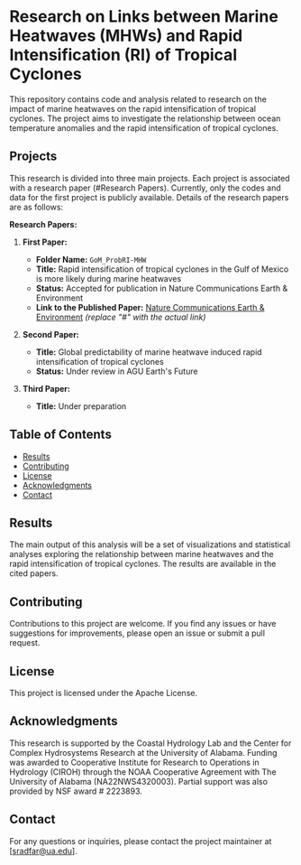 # Research on Links between Marine Heatwaves (MHWs) and Rapid Intensification (RI) of Tropical Cyclones

This repository contains code and analysis related to research on the impact of marine heatwaves on the rapid intensification of tropical cyclones. The project aims to investigate the relationship between ocean temperature anomalies and the rapid intensification of tropical cyclones.

## Projects

This research is divided into three main projects. Each project is associated with a research paper (#Research Papers). Currently, only the codes and data for the first project is publicly available. Details of the research papers are as follows:

**Research Papers:**

1. **First Paper:**
   - **Folder Name:** `GoM_ProbRI-MHW`
   - **Title:** Rapid intensification of tropical cyclones in the Gulf of Mexico is more likely during marine heatwaves
   - **Status:** Accepted for publication in Nature Communications Earth & Environment
   - **Link to the Published Paper:** [Nature Communications Earth & Environment](#) *(replace "#" with the actual link)*

2. **Second Paper:**
   - **Title:** Global predictability of marine heatwave induced rapid intensification of tropical cyclones
   - **Status:** Under review in AGU Earth's Future

3. **Third Paper:**
   - **Title:** Under preparation

## Table of Contents

- [Results](#results)
- [Contributing](#contributing)
- [License](#license)
- [Acknowledgments](#acknowledgments)
- [Contact](#contact)

## Results
The main output of this analysis will be a set of visualizations and statistical analyses exploring the relationship between marine heatwaves and the rapid intensification of tropical cyclones. The results are available in the cited papers.

## Contributing
Contributions to this project are welcome. If you find any issues or have suggestions for improvements, please open an issue or submit a pull request.

## License
This project is licensed under the Apache License.

## Acknowledgments
This research is supported by the Coastal Hydrology Lab and the Center for Complex Hydrosystems Research at the University of Alabama. Funding was awarded to Cooperative Institute for Research to Operations in Hydrology (CIROH) through the NOAA Cooperative Agreement with The University of Alabama (NA22NWS4320003). Partial support was also provided by NSF award # 2223893.

## Contact
For any questions or inquiries, please contact the project maintainer at [sradfar@ua.edu].
